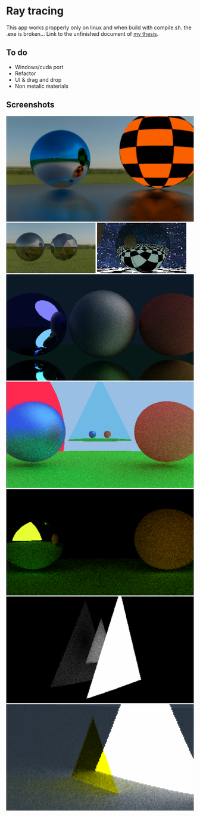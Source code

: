 # Ray tracing
This app works propperly only on linux and when build with compile.sh. the .exe is broken...
Link to the unfinished document of [my thesis](./bin/thesis.pdf).

## To do
- Windows/cuda port
- Refactor
- UI & drag and drop
- Non metalic materials

## Screenshots
![screenshot2](./bin/img/antialiasingOn.jpg "roughnes 1")
![screenshot2](./bin/img/comparison.jpg "roughnes 1")
![screenshot2](./bin/img/great.jpg "roughnes 1")
![screenshot2](./bin/img/nice.png "roughnes 1")
![screenshot1](./bin/img/triangles1.png "roughnes 0")
![screenshot1](./bin/img/triangles2.png "roughnes 0")
![screenshot1](./bin/img/triangles3.png "roughnes 0")
![screenshot1](./bin/img/triangles4.png "roughnes 0")
